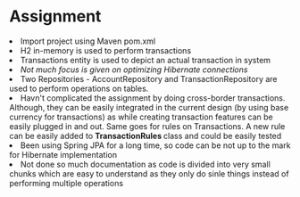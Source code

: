 # Assignment

<li>Import project using Maven pom.xml</li>
<li>H2 in-memory is used to perform transactions</li>

<li> Transactions entity is used to depict an actual transaction in  system </li>
<li> <i> Not much focus is given on optimizing Hibernate connections </i> </li>
<li> Two Repositories - AccountRepository and TransactionRepository are used to perform operations on tables.</li>
<li> Havn't complicated the assignment by doing cross-border transactions. Although, they can be easily integrated in the current design (by using base currency for transactions) as while  creating transaction features can be easily plugged in and out. Same goes for rules on Transactions. A new rule can be easily added to <b> TransactionRules </b> class and could be easily tested</li> 
<li> Been using Spring JPA for a long time, so code can be not up to the mark for Hibernate implementation </li>
<li> Not done so much documentation as code is divided into very small chunks which are easy to understand as they only do sinle things instead of performing multiple operations </li>
